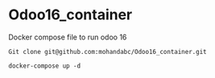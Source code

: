 # Odoo16_container
Docker compose file to run odoo 16

`Git clone git@github.com:mohandabc/Odoo16_container.git`

`docker-compose up -d`

